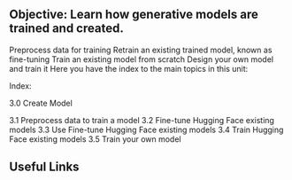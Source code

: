 ## Objective: Learn how generative models are trained and created.

Preprocess data for training
Retrain an existing trained model, known as fine-tuning
Train an existing model from scratch
Design your own model and train it
Here you have the index to the main topics in this unit:

Index: 

3.0 Create Model

3.1 Preprocess data to train a model
3.2 Fine-tune Hugging Face existing models
3.3 Use Fine-tune Hugging Face existing models
3.4 Train Hugging Face existing models
3.5 Train your own model

## Useful Links